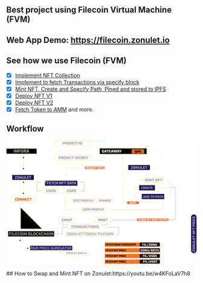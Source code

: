 
## Best project using Filecoin Virtual Machine (FVM)

## Web App Demo: https://filecoin.zonulet.io


## See how we use Filecoin (FVM)
- [x] [Implement NFT Collection](https://github.com/Agin-DropDisco/ETH-DENVER-HACK-2023/blob/1fd32c98af7597afbf60b1c5a80613724dd27e7d/FILECOIN/Best-project-using-Filecoin-Virtual-Machine-(FVM)/NFT-FRONTEND/src/components/collection/collection.js#L1034-L1099)
- [x] [Implement to fetch Transactions via specify block](https://github.com/Agin-DropDisco/ETH-DENVER-HACK-2023/blob/1fd32c98af7597afbf60b1c5a80613724dd27e7d/FILECOIN/Best-project-using-Filecoin-Virtual-Machine-(FVM)/NFT-FRONTEND/src/components/nft-detail/nft-detail.js#L391-L413) 
- [x] [Mint NFT, Create and Specify Path, Pined and stored to IPFS](https://github.com/Agin-DropDisco/ETH-DENVER-HACK-2023/blob/1fd32c98af7597afbf60b1c5a80613724dd27e7d/FILECOIN/Best-project-using-Filecoin-Virtual-Machine-(FVM)/NFT-FRONTEND/src/components/mint/mint.js#L740-L891)
- [x] [Deploy NFT V1](https://github.com/Agin-DropDisco/ETH-DENVER-HACK-2023/blob/main/FILECOIN/Best-project-using-Filecoin-Virtual-Machine-(FVM)/CONTRACTS-V1/deploy/00_deploy.js)
- [x] [Deploy NFT V2](https://github.com/Agin-DropDisco/ETH-DENVER-HACK-2023/blob/main/FILECOIN/Best-project-using-Filecoin-Virtual-Machine-(FVM)/CONTRACTS-V2/deploy/00_deploy.js)
- [x] [Fetch Token to AMM](https://github.com/Agin-DropDisco/ETH-DENVER-HACK-2023/blob/1fd32c98af7597afbf60b1c5a80613724dd27e7d/FILECOIN/Best-project-using-Filecoin-Virtual-Machine-(FVM)/DEXSWAP-FRONTEND/src/constants/index.ts#L14-L127)
and more.

## Workflow

<p align="center" >
<img src="https://github.com/Agin-DropDisco/ETH-DENVER-HACK-2023/blob/main/FILECOIN/filecoin-flow.png" />
 </p>
## How to Swap and Mint NFT on Zonulet:https://youtu.be/w4KFoLaV7h8
